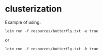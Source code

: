 clusterization
==============

Example of using:

    lein run -f resources/butterfly.txt -e true

or

    lein run -f resources/butterfly.txt -h true

